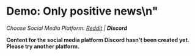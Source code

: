 # Demo: Only positive news\n"
_Choose Social Media Platform: <a href='../../reddit/ch13_mental_health/05_demo_only_positive_news.html'>Reddit</a> | __Discord___

__Content for the social media platform Discord hasn't been created yet. Please try another platform.__